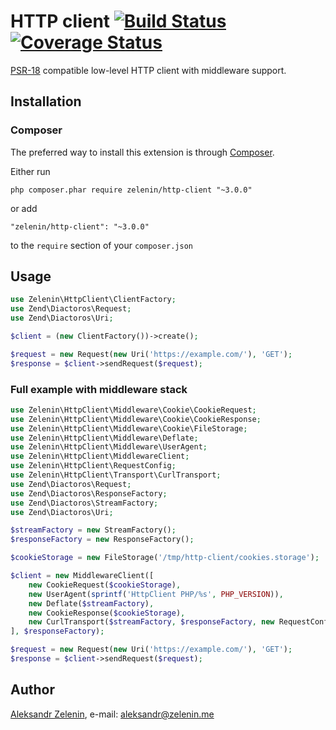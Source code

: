 # HTTP client [![Build Status](https://travis-ci.org/zelenin/http-client.svg?branch=master)](https://travis-ci.org/zelenin/http-client) [![Coverage Status](https://coveralls.io/repos/github/zelenin/http-client/badge.svg?branch=master)](https://coveralls.io/github/zelenin/http-client?branch=master)

[PSR-18](http://www.php-fig.org/psr/psr-18/) compatible low-level HTTP client with middleware support.

## Installation

### Composer

The preferred way to install this extension is through [Composer](http://getcomposer.org/).

Either run

```
php composer.phar require zelenin/http-client "~3.0.0"
```

or add

```
"zelenin/http-client": "~3.0.0"
```

to the ```require``` section of your ```composer.json```

## Usage

```php
use Zelenin\HttpClient\ClientFactory;
use Zend\Diactoros\Request;
use Zend\Diactoros\Uri;

$client = (new ClientFactory())->create();

$request = new Request(new Uri('https://example.com/'), 'GET');
$response = $client->sendRequest($request);
```

### Full example with middleware stack

```php
use Zelenin\HttpClient\Middleware\Cookie\CookieRequest;
use Zelenin\HttpClient\Middleware\Cookie\CookieResponse;
use Zelenin\HttpClient\Middleware\Cookie\FileStorage;
use Zelenin\HttpClient\Middleware\Deflate;
use Zelenin\HttpClient\Middleware\UserAgent;
use Zelenin\HttpClient\MiddlewareClient;
use Zelenin\HttpClient\RequestConfig;
use Zelenin\HttpClient\Transport\CurlTransport;
use Zend\Diactoros\Request;
use Zend\Diactoros\ResponseFactory;
use Zend\Diactoros\StreamFactory;
use Zend\Diactoros\Uri;

$streamFactory = new StreamFactory();
$responseFactory = new ResponseFactory();

$cookieStorage = new FileStorage('/tmp/http-client/cookies.storage');

$client = new MiddlewareClient([
    new CookieRequest($cookieStorage),
    new UserAgent(sprintf('HttpClient PHP/%s', PHP_VERSION)),
    new Deflate($streamFactory),
    new CookieResponse($cookieStorage),
    new CurlTransport($streamFactory, $responseFactory, new RequestConfig()),
], $responseFactory);

$request = new Request(new Uri('https://example.com/'), 'GET');
$response = $client->sendRequest($request);
```

## Author

[Aleksandr Zelenin](https://github.com/zelenin/), e-mail: [aleksandr@zelenin.me](mailto:aleksandr@zelenin.me)
